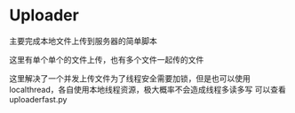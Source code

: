 # Uploader

主要完成本地文件上传到服务器的简单脚本

这里有单个单个的文件上传，也有多个文件一起传的文件

这里解决了一个并发上传文件为了线程安全需要加锁，但是也可以使用localthread，各自使用本地线程资源，极大概率不会造成线程多读多写
可以查看uploaderfast.py

